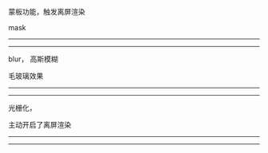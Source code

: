 蒙板功能，触发离屏渲染


mask



<hr>

<hr>


blur，          高斯模糊




毛玻璃效果






<hr>

<hr>



光栅化，




主动开启了离屏渲染


<hr>

<hr>


